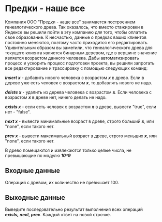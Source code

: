 # Предки - наше все

Компания ООО "Предки - наше все" занимается построением 
генеалогического древа. Так оказалось, что вместо стажировки
в Яндексе вы решили пойти в эту компанию для того, чтобы
оплатить свое образование. К несчастью, данные о предках ваших
клиентов постоянно меняются, поэтому часто приходится его 
редактировать. Удивительным образом вы заметили, что 
генеалогического древа для текущего клиента является бинарным
деревом, где в вершине значение является возрастом данного человека.
Дабы автоматизировать процесс и ускорить процесс подготовки проекта, 
вы решили запрогать все редактирование и трассировку с помощью следующих
команд:

___insert x___ - добавить нового человека с возрастом ___x___ в древо. Если
в дереве уже есть человек с возрастом ___x___, то добавлять нового не надо.

___delete x___ - удалить из дерева человека с возрастом ___x___. Если
человека с возрастом ___x___ в древе нет, ничего делать не надо.

___exists x___ - если есть человек с возрастом ___x___ в древе, вывести "true",
если нет - "false".

___next x___ - вывести минимальные возраст в древе, строго больший ___x___, 
или "none", если такого нет.

___prev x___ - вывести максимальный возраст в древе, строго меньших ___x___, или 
"none", если такого нет.

В древо помещаются и извлекаются только целые числа, не превышающие по модулю ___10^9___

## Входные данные
Операций с древом, их количество не превышает 100.

## Выходные данные

Выведите последовательно результат выполнения всех операций ___exists, next, prev___. 
Каждый ответ на новой строчке. 